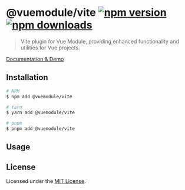 # @vuemodule/vite [![npm version](https://img.shields.io/npm/v/@vuemodule/vite.svg)](https://npmjs.org/package/@vuemodule/vite) [![npm downloads](https://img.shields.io/npm/dm/@vuemodule/vite.svg)](https://npmjs.org/package/@vuemodule/vite)

> Vite plugin for Vue Module, providing enhanced functionality and utilities for Vue projects.

[Documentation & Demo](https://vuemodule.org)

## Installation

```bash
# NPM
$ npm add @vuemodule/vite

# Yarn
$ yarn add @vuemodule/vite

# pnpm
$ pnpm add @vuemodule/vite
```

## Usage

## License

Licensed under the [MIT License](./LICENSE).
